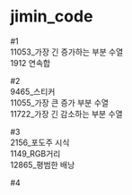 # jimin_code


#1   
11053_가장 긴 증가하는 부분 수열   
1912 연속합

#2   
9465_스티커   
11055_가장 큰 증가 부분 수열   
11722_가장 긴 감소하는 부분 수열   

#3   
2156_포도주 시식   
1149_RGB거리   
12865_평범한 배낭

#4
